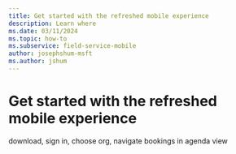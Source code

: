 ```yaml
---
title: Get started with the refreshed mobile experience
description: Learn where
ms.date: 03/11/2024
ms.topic: how-to
ms.subservice: field-service-mobile
author: josephshum-msft
ms.author: jshum
---
```


# Get started with the refreshed mobile experience

download, sign in, choose org, navigate bookings in agenda view